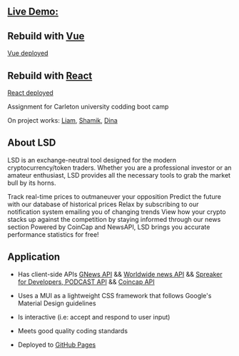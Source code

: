 ## [Live Demo:](https://diliubarets.github.io/LSD-project)

## Rebuild with [Vue](https://github.com/DiLiubarets/LSD-inVueJS)

[Vue deployed](https://diliubarets.github.io/LSD-inVueJS/)

## Rebuild with [React](https://github.com/DiLiubarets/React-LSDproject)

[React deployed](https://diliubarets.github.io/React-LSDproject/)

Assignment for Carleton university codding boot camp

On project works:
[Liam](https://github.com/liam-mack),
[Shamik](https://github.com/shamik05),
[Dina](https://github.com/DiLiubarets)

## About LSD

LSD is an exchange-neutral tool designed for the modern cryptocurrency/token traders. Whether you are a professional investor or an amateur enthusiast,
LSD provides all the necessary tools to grab the market bull by its horns.

Track real-time prices to outmaneuver your opposition
Predict the future with our database of historical prices
Relax by subscribing to our notification system emailing you of changing trends
View how your crypto stacks up against the competition by staying informed through our news section
Powered by CoinCap and NewsAPI, LSD brings you accurate performance statistics for free!

## Application

- Has client-side APIs [GNews API](https://gnews.io/) && [Worldwide news API](https://newsapi.org) && [Spreaker for Developers, PODCAST API](https://api.spreaker.com) && [Coincap API](https://coincap.io)

- Uses a MUI as a lightweight CSS framework that follows Google's Material Design guidelines

- Is interactive (i.e: accept and respond to user input)

- Meets good quality coding standards

- Deployed to [GitHub Pages](https://diliubarets.github.io/LSD-project/)
